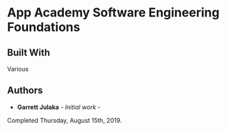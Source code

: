 # App Academy Software Engineering Foundations



## Built With
Various

## Authors

* **Garrett Julaka** - *Initial work* - 

Completed Thursday, August 15th, 2019.

